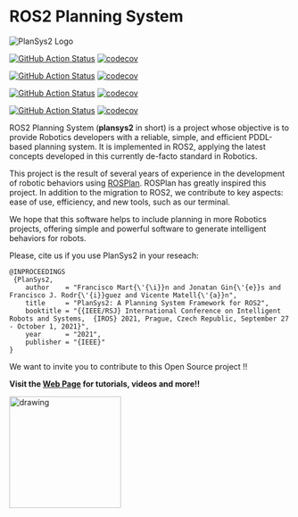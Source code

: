 # ROS2 Planning System

![PlanSys2 Logo](/plansys2_docs/plansys2_logo.png)

[![GitHub Action
Status](https://github.com/IntelligentRoboticsLabs/ros2_planning_system/workflows/rolling/badge.svg)](https://github.com/IntelligentRoboticsLabs/ros2_planning_system)
[![codecov](https://codecov.io/gh/IntelligentRoboticsLabs/ros2_planning_system/rolling/graph/badge.svg)](https://codecov.io/gh/IntelligentRoboticsLabs/ros2_planning_system)

[![GitHub Action
Status](https://github.com/IntelligentRoboticsLabs/ros2_planning_system/workflows/foxy-devel/badge.svg)](https://github.com/IntelligentRoboticsLabs/ros2_planning_system)
[![codecov](https://codecov.io/gh/IntelligentRoboticsLabs/ros2_planning_system/foxy-devel/graph/badge.svg)](https://codecov.io/gh/IntelligentRoboticsLabs/ros2_planning_system)

[![GitHub Action
Status](https://github.com/IntelligentRoboticsLabs/ros2_planning_system/workflows/galactic-devel/badge.svg)](https://github.com/IntelligentRoboticsLabs/ros2_planning_system)
[![codecov](https://codecov.io/gh/IntelligentRoboticsLabs/ros2_planning_system/galactic-devel/graph/badge.svg)](https://codecov.io/gh/IntelligentRoboticsLabs/ros2_planning_system)

[![GitHub Action
Status](https://github.com/IntelligentRoboticsLabs/ros2_planning_system/workflows/humble-devel/badge.svg)](https://github.com/IntelligentRoboticsLabs/ros2_planning_system)
[![codecov](https://codecov.io/gh/IntelligentRoboticsLabs/ros2_planning_system/humble-devel/graph/badge.svg)](https://codecov.io/gh/IntelligentRoboticsLabs/ros2_planning_system)


ROS2 Planning System (**plansys2** in short) is a project whose objective is to provide Robotics developers with a reliable, simple, and efficient PDDL-based planning system. It is implemented in ROS2, applying the latest concepts developed in this currently de-facto standard in Robotics.

This project is the result of several years of experience in the development of robotic behaviors using [ROSPlan](https://github.com/KCL-Planning/ROSPlan). ROSPlan has greatly inspired this project. In addition to the migration to ROS2, we contribute to key aspects: ease of use, efficiency, and new tools, such as our terminal.

We hope that this software helps to include planning in more Robotics projects, offering simple and powerful software to generate intelligent behaviors for robots.

Please, cite us if you use PlanSys2 in your reseach:

``` 
@INPROCEEDINGS
 {PlanSys2,
    author    = "Francisco Mart{\'{\i}}n and Jonatan Gin{\'{e}}s and Francisco J. Rodr{\'{i}}guez and Vicente Matell{\'{a}}n",
    title     = "PlanSys2: A Planning System Framework for ROS2",
    booktitle = "{{IEEE/RSJ} International Conference on Intelligent Robots and Systems,  {IROS} 2021, Prague, Czech Republic, September 27 - October 1, 2021}",
    year      = "2021",
    publisher = "{IEEE}"
}
```

We want to invite you to contribute to this Open Source project !!


**Visit the [Web Page](https://plansys2.github.io) for tutorials, videos and more!!**


<img src="plansys2_docs/plansys2_logo.png" alt="drawing" width="200"/>
